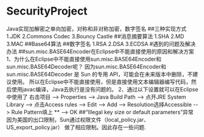 # SecurityProject
Java实现加解密之单向加密，对称和非对称加密，数字签名
##三种实现方式
1.JDK 2.Commons Codec 3.Bouncy Castle
##消息摘要算法
1.SHA 2.MD 3.MAC
##Base64算法
##数字签名
1.RSA 2.DSA 3.ECDSA
#遇到的问题及解决办法
##sun.misc.BASE64Encoder在Eclipse中不能直接使用的原因和解决方案
1、为什么在Eclipse中不能直接使用sun.misc.BASE64Encoder和sun.misc.BASE64Decoder呢？
  因为sun.misc.BASE64Encoder和sun.misc.BASE64Decoder 是 Sun 的专用 API，可能会在未来版本中删除，不建议使用。
  所以在Eclipse中不能直接使用，但是直接使用文本编辑器编写代码，然后使用javac编译，Java去执行是没有问题的。
2、通过以下设置就可以在Eclipse中使用了
  右击项目 --> Properties --> Java Build Path --> 点开JRE System Library --> 
  点击Access rules --> Edit --> Add --> Resolution选择Accessible --> Rule Pattern填上 ** --> OK
##“Illegal key size or default parameters”异常
    因为美国的出口限制，Sun通过权限文件（local_policy.jar、US_export_policy.jar）
    做了相应限制。因此存在一些问题.

